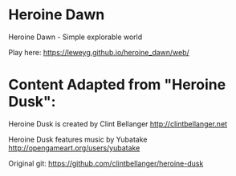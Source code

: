 # Heroine Dawn
Heroine Dawn - Simple explorable world

Play here: https://leweyg.github.io/heroine_dawn/web/

# Content Adapted from "Heroine Dusk":
Heroine Dusk is created by Clint Bellanger http://clintbellanger.net

Heroine Dusk features music by Yubatake http://opengameart.org/users/yubatake

Original git: https://github.com/clintbellanger/heroine-dusk 

